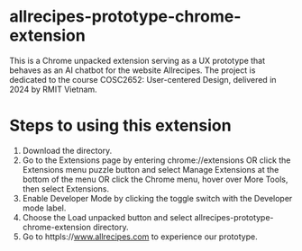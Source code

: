 # allrecipes-prototype-chrome-extension
This is a Chrome unpacked extension serving as a UX prototype that behaves as an AI chatbot for the website Allrecipes. The project is dedicated to the course COSC2652: User-centered Design, delivered in 2024 by RMIT Vietnam.

# Steps to using this extension
1. Download the directory.
2. Go to the Extensions page by entering chrome://extensions
   OR click the Extensions menu puzzle button and select Manage Extensions at the bottom of the menu
   OR click the Chrome menu, hover over More Tools, then select Extensions.
4. Enable Developer Mode by clicking the toggle switch with the Developer mode label.
5. Choose the Load unpacked button and select allrecipes-prototype-chrome-extension directory.
6. Go to httpls://www.allrecipes.com to experience our prototype.
